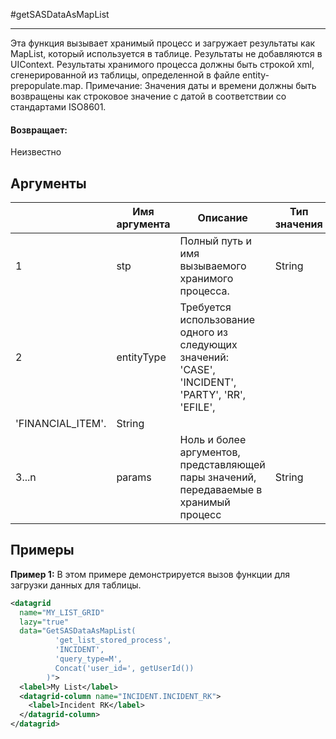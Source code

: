 #getSASDataAsMapList

---

Эта функция вызывает хранимый процесс и загружает результаты как MapList, который используется в таблице. Результаты не добавляются в UIContext. Результаты хранимого процесса должны быть строкой xml, сгенерированной из таблицы, определенной в файле entity-prepopulate.map. Примечание: Значения даты и времени должны быть возвращены как строковое значение с датой в соответствии со стандартами ISO8601.

#### Возвращает:

Неизвестно

## Аргументы

|  | Имя аргумента | Описание | Тип значения |
| --- | --- | --- | --- |
| 1 | stp | Полный путь и имя вызываемого хранимого процесса. | String |
| 2 | entityType | Требуется использование одного из следующих значений: 'CASE', 'INCIDENT', 'PARTY', 'RR', 'EFILE',
'FINANCIAL\_ITEM'. | String |
| 3...n | params | Ноль и более аргументов, представляющей пары значений, передаваемые в хранимый процесс | String |

## Примеры

**Пример 1:** В этом примере демонстрируется вызов функции для загрузки данных для таблицы.
```xml
<datagrid
  name="MY_LIST_GRID"
  lazy="true"
  data="GetSASDataAsMapList(
          'get_list_stored_process',
          'INCIDENT',
          'query_type=M',
          Concat('user_id=', getUserId())
        )">
  <label>My List</label>
  <datagrid-column name="INCIDENT.INCIDENT_RK">
    <label>Incident RK</label>
  </datagrid-column>
</datagrid>
```

